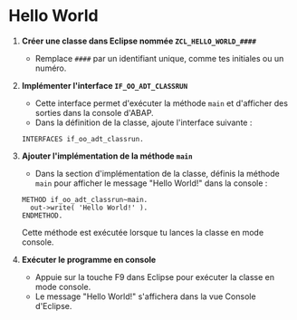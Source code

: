 # Hello World

1. **Créer une classe dans Eclipse nommée `ZCL_HELLO_WORLD_####`**
   - Remplace `####` par un identifiant unique, comme tes initiales ou un numéro.

2. **Implémenter l'interface `IF_OO_ADT_CLASSRUN`**
   - Cette interface permet d'exécuter la méthode `main` et d'afficher des sorties dans la console d'ABAP.
   - Dans la définition de la classe, ajoute l'interface suivante :

   ```ABAP
   INTERFACES if_oo_adt_classrun.
   ```

3. **Ajouter l'implémentation de la méthode `main`**
   - Dans la section d'implémentation de la classe, définis la méthode `main` pour afficher le message "Hello World!" dans la console :

   ```ABAP
   METHOD if_oo_adt_classrun~main.
     out->write( 'Hello World!' ).
   ENDMETHOD.
   ```

   Cette méthode est exécutée lorsque tu lances la classe en mode console.

4. **Exécuter le programme en console**
   - Appuie sur la touche F9 dans Eclipse pour exécuter la classe en mode console.
   - Le message "Hello World!" s'affichera dans la vue Console d'Eclipse.
